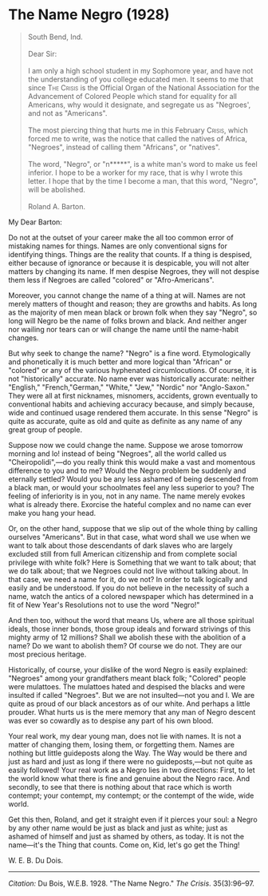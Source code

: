 <!--
title:   The Name Negro
author:  Du Bois, W.E.B.
journal: The Crisis
year:    1928
volume:  35
issue:   3
pages:   96-97
-->
# The Name Negro (1928)

> South Bend, Ind.  
> &nbsp;  
>  Dear Sir:  
> &nbsp;  
>  I am only a high school student in my Sophomore year, and have not the understanding of you college educated men. It seems to me that since <span style="font-variant:small-caps;">The Crisis</span> is the Official Organ of the National Association for the Advancement of Colored People which stand for equality for all Americans, why would it designate, and segregate us as "Negroes', and not as "Americans".    
> &nbsp;    
> The most piercing thing that hurts me in this February <span style="font-variant:small-caps;"> Crisis</span>, which forced me to write, was the notice that called the natives of Africa, "Negroes", instead of calling them "Africans", or "natives".    
> &nbsp;    
> The word, "Negro", or "n*****", is a white man's word to make us feel inferior. I hope to be a worker for my race, that is why I wrote this letter. I hope that by the time I become a man, that this word, "Negro", will be abolished.    
> &nbsp;    
> Roland A. Barton.

My Dear Barton:

Do not at the outset of your career make the all too common error of mistaking names for things. Names are only conventional signs for identifying things. Things are the reality that counts. If a thing is despised, either because of ignorance or because it is despicable, you will not alter matters by changing its name. If men despise Negroes, they will not despise them less if Negroes are called "colored" or "Afro-Americans".

Moreover, you cannot change the name of a thing at will. Names are not merely matters of thought and reason; they are growths and habits. As long as the majority of men mean black or brown folk when they say "Negro", so long will Negro be the name of folks brown and black. And neither anger nor wailing nor tears can or will change the name until the name-habit changes.

But why seek to change the name? "Negro" is a fine word. Etymologically and phonetically it is much better and more logical than "African" or "colored" or any of the various hyphenated circumlocutions. Of course, it is not "historically" accurate. No name ever was historically accurate:  neither "English," "French,"German," "White," "Jew," "Nordic" nor "Anglo-Saxon." They were all at first nicknames, misnomers, accidents, grown eventually to conventional habits and achieving accuracy because, and simply because, wide and continued usage rendered them accurate. In this sense "Negro" is quite as accurate, quite as old and quite as definite as any name of any great group of people.

Suppose now we could change the name. Suppose we arose tomorrow morning and lo! instead of being "Negroes", all the world called us "Cheiropolidi",—do you really think this would make a vast and momentous difference to you and to me? Would the Negro problem be suddenly and eternally settled? Would you be any less ashamed of being descended from a black man, or would your schoolmates feel any less superior to you? The feeling of inferiority is in you, not in any name. The name merely evokes what is already there. Exorcise the hateful complex and no name can ever make you hang your head.

Or, on the other hand, suppose that we slip out of the whole thing by calling ourselves "Americans". But in that case, what word shall we use when we want to talk about those descendants of dark slaves who are largely excluded still from full American citizenship and from complete social privilege with white folk? Here is Something that we want to talk about; that we do talk about; that we Negroes could not live without talking about. In that case, we need a name for it, do we not? In order to talk logically and easily and be understood. If you do not believe in the necessity of such a name, watch the antics of a colored newspaper which has determined in a fit of New Year's Resolutions not to use the word "Negro!"

And then too, without the word that means Us, where are all those spiritual ideals, those inner bonds, those group ideals and forward strivings of this mighty army of 12 millions? Shall we abolish these with the abolition of a name? Do we want to abolish them? Of course we do not. They are our most precious heritage.

Historically, of course, your dislike of the word Negro is easily explained: "Negroes" among your grandfathers meant black folk; "Colored" people were mulattoes. The mulattoes hated and despised the blacks and were insulted if called "Negroes". But we are not insulted—not you and I. We are quite as proud of our black ancestors as of our white. And perhaps a little prouder. What hurts us is the mere memory that any man of Negro descent was ever so cowardly as to despise any part of his own blood.

Your real work, my dear young man, does not lie with names. It is not a matter of changing them, losing them, or forgetting them. Names are nothing but little guideposts along the Way. The Way would be there and just as hard and just as long if there were no guideposts,—but not quite as easily followed! Your real work as a Negro lies in two directions: First, to let the world know what there is fine and genuine about the Negro race. And secondly, to see that there is nothing about that race which is worth contempt; your contempt, my contempt; or the contempt of the wide, wide world.

 Get this then, Roland, and get it straight even if it pierces your soul: a Negro by any other name would be just as black and just as white; just as ashamed of himself and just as shamed by others, as today. It is not the name—it's the Thing that counts. Come on, Kid, let's go get the Thing!

W. E. B. Du Dois.

_________________
*Citation:* Du Bois, W.E.B. 1928. "The Name Negro." *The Crisis*. 35(3):96&ndash;97.